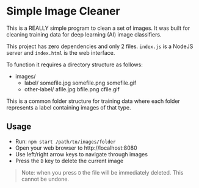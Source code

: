 # Simple Image Cleaner

This is a REALLY simple program to clean a set of images. It was built for cleaning training data for deep learning (AI) image classifiers.

This project has zero dependencies and only 2 files. `index.js` is a NodeJS server and `index.html` is the web interface.

To function it requires a directory structure as follows:

- images/
    - label/
        somefile.jpg
        somefile.png
        somefile.gif
    - other-label/
        afile.jpg
        bfile.png
        cfile.gif

This is a common folder structure for training data where each folder represents a label containing images of that type.

## Usage

- Run: `npm start /path/to/images/folder`
- Open your web browser to http://localhost:8080
- Use left/right arrow keys to navigate through images
- Press the `D` key to delete the current image

> Note: when you press `D` the file will be immediately deleted. This cannot be undone.

